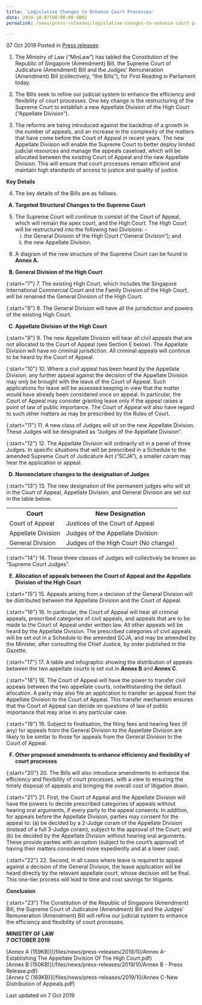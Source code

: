 ```yaml
---
title: 'Legislative Changes to Enhance Court Processes'
date: 2019-10-07T00:00:00.000Z
permalink: /news/press-releases/legislative-changes-to-enhance-court-processes/

---
```



07 Oct 2019 Posted in [Press releases](/news/press-releases)


1. The Ministry of Law (“MinLaw”) has tabled the Constitution of the Republic of Singapore (Amendment) Bill, the Supreme Court of Judicature (Amendment) Bill and the Judges’ Remuneration (Amendment) Bill (collectively, “the Bills”), for First Reading in Parliament today. 

2. The Bills seek to refine our judicial system to enhance the efficiency and flexibility of court processes. One key change is the restructuring of the Supreme Court to establish a new Appellate Division of the High Court (“Appellate Division”).

3. The reforms are being introduced against the backdrop of a growth in the number of appeals, and an increase in the complexity of the matters that have come before the Court of Appeal in recent years. The new Appellate Division will enable the Supreme Court to better deploy limited judicial resources and manage the appeals caseload, which will be allocated between the existing Court of Appeal and the new Appellate Division. This will ensure that court processes remain efficient and maintain high standards of access to justice and quality of justice. 

**Key Details**

<ol start="4">
<li>The key details of the Bills are as follows. </li>
</ol>

<ol style="list-style-type: upper-alpha; font-weight: bold">
<li>Targeted Structural Changes to the Supreme Court</li>
</ol>

<ol start="5">
<li>The Supreme Court will continue to consist of the Court of Appeal, which will remain the apex court, and the High Court. The High Court will be restructured into the following two Divisions: -

<ol style="list-style-type: lower-roman">
<li>the General Division of the High Court (“General Division”); and </li>
<li>the new Appellate Division. </li>
</ol>
</li>

</ol>

<ol start="6">
<li> A diagram of the new structure of the Supreme Court can be found in <strong>Annex A.</strong> </li>
</ol>

<ol start="2" style="list-style-type: upper-alpha; font-weight:bold">
<li>General Division of the High Court </li>
</ol>

{:start="7"} 
7. The existing High Court, which includes the Singapore International Commercial Court and the Family Division of the High Court, will be renamed the General Division of the High Court. 

{:start="8"} 
8. The General Division will have all the jurisdiction and powers of the existing High Court.

<ol start="3" style="list-style-type: upper-alpha; font-weight:bold">
<li>Appellate Division of the High Court </li>
</ol>

{:start="9"} 
9. The new Appellate Division will hear all civil appeals that are not allocated to the Court of Appeal (see Section E below). The Appellate Division will have no criminal jurisdiction. All criminal appeals will continue to be heard by the Court of Appeal. 

{:start="10"} 
10. Where a civil appeal has been heard by the Appellate Division, any further appeal against the decision of the Appellate Division may only be brought with the leave of the Court of Appeal. Such applications for leave will be assessed keeping in view that the matter would have already been considered once on appeal. In particular, the Court of Appeal may consider granting leave only if the appeal raises a point of law of public importance. The Court of Appeal will also have regard to such other matters as may be prescribed by the Rules of Court.

{:start="11"} 
11. A new class of Judges will sit on the new Appellate Division. These Judges will be designated as “Judges of the Appellate Division”.

{:start="12"} 
12. The Appellate Division will ordinarily sit in a panel of three Judges. In specific situations that will be prescribed in a Schedule to the amended Supreme Court of Judicature Act (“SCJA”), a smaller coram may hear the application or appeal. 

<ol start="4" style="list-style-type: upper-alpha; font-weight:bold">
<li>Nomenclature changes to the designation of Judges </li>
</ol>

{:start="13"} 
13. The new designation of the permanent judges who will sit in the Court of Appeal, Appellate Division, and General Division are set out in the table below. 

<table class="table-v">
<tr>
<th>Court</th>
<th>New Designation</th>
</tr>
<tr>
<td>Court of Appeal</td>
<td>Justices of the Court of Appeal</td>
</tr>
<tr>
<td>Appellate Division </td>
<td>Judges of the Appellate Division</td>
</tr>
<tr>
<td>General Division </td>
<td>Judges of the High Court
(No change)
</td>
</tr>
</table>

{:start="14"} 
14. These three classes of Judges will collectively be known as “Supreme Court Judges”.

<ol start="5" style="list-style-type: upper-alpha; font-weight:bold">
<li>Allocation of appeals between the Court of Appeal and the Appellate Division of the High Court </li>
</ol>

{:start="15"} 
15. Appeals arising from a decision of the General Division will be distributed between the Appellate Division and the Court of Appeal. 

{:start="16"} 
16. In particular, the Court of Appeal will hear all criminal appeals, prescribed categories of civil appeals, and appeals that are to be made to the Court of Appeal under written law. All other appeals will be heard by the Appellate Division. The prescribed categories of civil appeals will be set out in a Schedule to the amended SCJA, and may be amended by the Minister, after consulting the Chief Justice, by order published in the Gazette.

{:start="17"} 
17. A table and infographic showing the distribution of appeals between the two appellate courts is set out in **Annex B** and **Annex C**.

{:start="18"} 
18. The Court of Appeal will have the power to transfer civil appeals between the two appellate courts, notwithstanding the default allocation. A party may also file an application to transfer an appeal from the Appellate Division to the Court of Appeal. This transfer mechanism ensures that the Court of Appeal can decide on questions of law of public importance that may arise in any particular case.

{:start="19"} 
19. Subject to finalisation, the filing fees and hearing fees (if any) for appeals from the General Division to the Appellate Division are likely to be similar to those for appeals from the General Division to the Court of Appeal. 

<ol start="6" style="list-style-type: upper-alpha; font-weight:bold">
<li>Other proposed amendments to enhance efficiency and flexibility of court processes </li>
</ol>

{:start="20"} 
20. The Bills will also introduce amendments to enhance the efficiency and flexibility of court processes, with a view to ensuring the timely disposal of appeals and bringing the overall cost of litigation down. 

{:start="21"} 
21. First, the Court of Appeal and the Appellate Division will have the powers to decide prescribed categories of appeals without hearing oral arguments, if every party to the appeal consents. In addition, for appeals before the Appellate Division, parties may consent for the appeal to: (a) be decided by a 2-Judge coram of the Appellate Division (instead of a full 3-Judge coram), subject to the approval of the Court; and (b) be decided by the Appellate Division without hearing oral arguments. These provide parties with an option (subject to the court’s approval) of having their matters considered more expediently and at a lower cost.

{:start="22"} 
22. Second, in all cases where leave is required to appeal against a decision of the General Division, the leave application will be heard directly by the relevant appellate court, whose decision will be final. This one-tier process will lead to time and cost savings for litigants.

**Conclusion**

{:start="23"} 
The Constitution of the Republic of Singapore (Amendment) Bill, the Supreme Court of Judicature (Amendment) Bill and the Judges’ Remuneration (Amendment) Bill will refine our judicial system to enhance the efficiency and flexibility of court processes. 



**MINISTRY OF LAW**  
**7 OCTOBER 2019**


[Annex A (159KB)](/files/news/press-releases/2019/10/Annex A-Establishing The Appellate Division Of The High Court.pdf)   
[Annex B (150KB)](/files/news/press-releases/2019/10/Annex B - Press Release.pdf)   
[Annex C (169KB)](/files/news/press-releases/2019/10/Annex C-New Distribution of Appeals.pdf)    


<p class="right-side-updated">Last updated on 7 Oct 2019</p>
